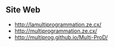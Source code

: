 ## Site Web ##
- http://lamultiprogrammation.ze.cx/
- http://multiprogrammation.ze.cx/
- http://multiprog.github.io/Multi-ProD/
